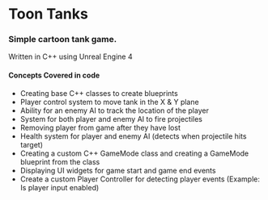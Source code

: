 # Toon Tanks 
### Simple cartoon tank game.

Written in C++ using Unreal Engine 4

#### Concepts Covered in code

* Creating base C++ classes to create blueprints
* Player control system to move tank in the X & Y plane
* Ability for an enemy AI to track the location of the player
* System for both player and enemy AI to fire projectiles
* Removing player from game after they have lost
* Health system for player and enemy AI (detects when projectile hits target)
* Creating a custom C++ GameMode class and creating a GameMode blueprint from the class
* Displaying UI widgets for game start and game end events
* Create a custom Player Controller for detecting player events (Example: Is player input enabled)

